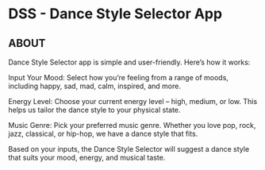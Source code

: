 <h1>DSS - Dance Style Selector App</h1>
<h2>ABOUT</h2>
<p>Dance Style Selector app is simple and user-friendly. Here’s how it works:</p>
<p>Input Your Mood: Select how you’re feeling from a range of moods, including happy, sad, mad, calm, inspired, and more.</p>
<p> Energy Level: Choose your current energy level – high, medium, or low. This helps us tailor the dance style to your physical state.</p>
<p> Music Genre: Pick your preferred music genre. Whether you love pop, rock, jazz, classical, or hip-hop, we have a dance style that fits.</p>
<p>Based on your inputs, the Dance Style Selector will suggest a dance style that suits your mood, energy, and musical taste.

